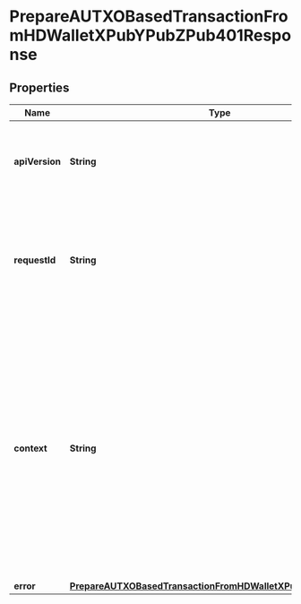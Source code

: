 

# PrepareAUTXOBasedTransactionFromHDWalletXPubYPubZPub401Response


## Properties

| Name | Type | Description | Notes |
|------------ | ------------- | ------------- | -------------|
|**apiVersion** | **String** | Specifies the version of the API that incorporates this endpoint. |  |
|**requestId** | **String** | Defines the ID of the request. The &#x60;requestId&#x60; is generated by Crypto APIs and it&#39;s unique for every request. |  |
|**context** | **String** | In batch situations the user can use the context to correlate responses with requests. This property is present regardless of whether the response was successful or returned as an error. &#x60;context&#x60; is specified by the user. |  [optional] |
|**error** | [**PrepareAUTXOBasedTransactionFromHDWalletXPubYPubZPubE401**](PrepareAUTXOBasedTransactionFromHDWalletXPubYPubZPubE401.md) |  |  |



